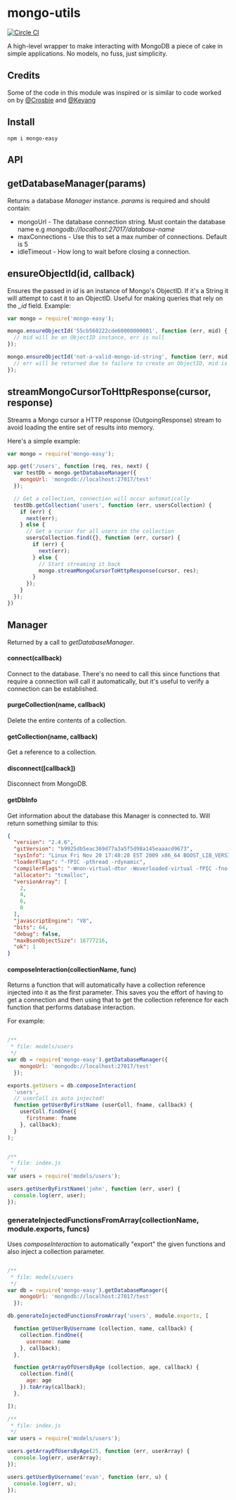 mongo-utils
===========

[![Circle CI](https://circleci.com/gh/evanshortiss/mongo-utils/tree/master.svg?style=svg)](https://circleci.com/gh/evanshortiss/mongo-utils/tree/master)

A high-level wrapper to make interacting with MongoDB a piece of cake in simple
applications. No models, no fuss, just simplicity.

## Credits
Some of the code in this module was inspired or is similar to code worked on by
[@Crosbie](https://github.com/Crosbie/) and
[@Keyang](https://github.com/Keyang/)

## Install

```
npm i mongo-easy
```

## API

## getDatabaseManager(params)
Returns a database _Manager_ instance. _params_ is required and should contain:

* mongoUrl - The database connection string. Must contain the database name e.g
_mongodb://localhost:27017/database-name_
* maxConnections - Use this to set a max number of connections. Default is 5
* idleTimeout - How long to wait before closing a connection.

## ensureObjectId(id, callback)
Ensures the passed in _id_ is an instance of Mongo's ObjectID. If it's a String
it will attempt to cast it to an ObjectID. Useful for making queries that rely
on the _\_id_ field. Example:

```javascript
var mongo = require('mongo-easy');

mongo.ensureObjectId('55cb560222cde60000000001', function (err, mid) {
  // mid will be an ObjectID instance, err is null
});

mongo.ensureObjectId('not-a-valid-mongo-id-string', function (err, mid) {
  // err will be returned due to failure to create an ObjectID, mid is null
});
```

## streamMongoCursorToHttpResponse(cursor, response)
Streams a Mongo cursor a HTTP response (OutgoingResponse) stream to avoid
loading the entire set of results into memory.

Here's a simple example:

```javascript
var mongo = require('mongo-easy');

app.get('/users', function (req, res, next) {
  var testDb = mongo.getDatabaseManager({
    mongoUrl: 'mongodb://localhost:27017/test'
  });

  // Get a collection, connection will occur automatically
  testDb.getCollection('users', function (err, usersCollection) {
    if (err) {
      next(err);
    } else {
      // Get a cursor for all users in the collection
      usersCollection.find({}, function (err, cursor) {
        if (err) {
          next(err);
        } else {
          // Start streaming it back
          mongo.streamMongoCursorToHttpResponse(cursor, res);
        }
      });
    }
  });
})

```


## Manager
Returned by a call to _getDatabaseManager_.

#### connect(callback)
Connect to the database. There's no need to call this since functions that
require a connection will call it automatically, but it's useful to verify a
connection can be established.

#### purgeCollection(name, callback)
Delete the entire contents of a collection.

#### getCollection(name, callback)
Get a reference to a collection.

#### disconnect([callback])
Disconnect from MongoDB.

#### getDbInfo
Get information about the database this Manager is connected to. Will return
something similar to this:

```json
{
  "version": "2.4.6",
  "gitVersion": "b9925db5eac369d77a3a5f5d98a145eaaacd9673",
  "sysInfo": "Linux Fri Nov 20 17:48:28 EST 2009 x86_64 BOOST_LIB_VERSION=1_49",
  "loaderFlags": "-fPIC -pthread -rdynamic",
  "compilerFlags": "-Wnon-virtual-dtor -Woverloaded-virtual -fPIC -fno-strict-aliasing -ggdb -pthread -Wall -Wsign-compare -Wno-unknown-pragmas -Winvalid-pch -Werror -pipe -fno-builtin-memcmp -O3",
  "allocator": "tcmalloc",
  "versionArray": [
    2,
    4,
    6,
    0
  ],
  "javascriptEngine": "V8",
  "bits": 64,
  "debug": false,
  "maxBsonObjectSize": 16777216,
  "ok": 1
}
```

#### composeInteraction(collectionName, func)
Returns a function that will automatically have a collection reference injected
into it as the first parameter. This saves you the effort of having to get a
connection and then using that to get the collection reference for each
function that performs database interaction.

For example:

```javascript

/**
 * file: models/users
 */
var db = require('mongo-easy').getDatabaseManager({
    mongoUrl: 'mongodb://localhost:27017/test'
  });

exports.getUsers = db.composeInteraction(
  'users',
  // userColl is auto injected!
  function getUserByFirstName (userColl, fname, callback) {
    userColl.findOne({
      firstname: fname
    }, callback);
  }
);


/**
 * file: index.js
 */
var users = require('models/users');

users.getUserByFirstName('john', function (err, user) {
  console.log(err, user);
});

```

### generateInjectedFunctionsFromArray(collectionName, module.exports, funcs)
Uses _composeInteraction_ to automatically "export" the given functions and
also inject a collection parameter.

```javascript

/**
 * file: models/users
 */
var db = require('mongo-easy').getDatabaseManager({
    mongoUrl: 'mongodb://localhost:27017/test'
  });

db.generateInjectedFunctionsFromArray('users', module.exports, [

  function getUserByUsername (collection, name, callback) {
    collection.findOne({
      username: name
    }, callback);
  },

  function getArrayOfUsersByAge (collection, age, callback) {
    collection.find({
      age: age
    }).toArray(callback);
  },

]);

/**
 * file: index.js
 */
var users = require('models/users');

users.getArrayOfUsersByAge(25, function (err, userArray) {
  console.log(err, userArray);
});

users.getUserByUsername('evan', function (err, u) {
  console.log(err, u);
});

```
